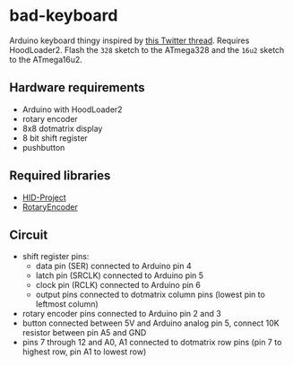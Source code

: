 # bad-keyboard

 Arduino keyboard thingy inspired by [this Twitter thread](https://twitter.com/Foone/status/1207892434706825216). Requires HoodLoader2. Flash the `328` sketch to the ATmega328 and the `16u2` sketch to the ATmega16u2.

## Hardware requirements

- Arduino with HoodLoader2
- rotary encoder
- 8x8 dotmatrix display
- 8 bit shift register
- pushbutton

## Required libraries

- [HID-Project](https://github.com/NicoHood/HID)
- [RotaryEncoder](https://github.com/mathertel/RotaryEncoder)

## Circuit

- shift register pins:
  - data pin (SER) connected to Arduino pin 4
  - latch pin (SRCLK) connected to Arduino pin 5
  - clock pin (RCLK) connected to Arduino pin 6
  - output pins connected to dotmatrix column pins (lowest pin to leftmost column)
- rotary encoder pins connected to Arduino pin 2 and 3
- button connected between 5V and Arduino analog pin 5, connect 10K resistor between pin A5 and GND
- pins 7 through 12 and A0, A1 connected to dotmatrix row pins (pin 7 to highest row, pin A1 to lowest row)
